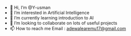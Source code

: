 - 👋 Hi, I’m @Y-usman
- 👀 I’m interested in Artificial Intelligence
- 🌱 I’m currently learning introduction to AI
- 💞️ I’m looking to collaborate on lots of useful projects
- 📫 How to reach me 
Email : adewalearemu17@gmail.com

<!---
Y-usman/Y-usman is a ✨ special ✨ repository because its `README.md` (this file) appears on your GitHub profile.
You can click the Preview link to take a look at your changes.
--->
